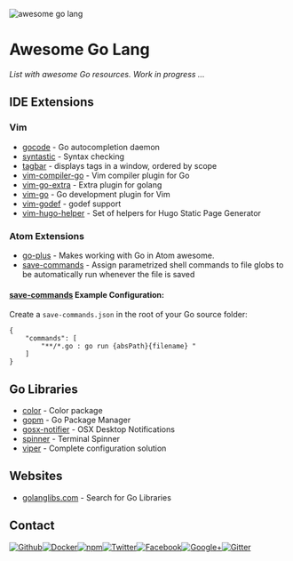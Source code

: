![awesome go lang](https://github.frapsoft.com/top/awesome-go.png?v=101)

# Awesome Go Lang

_List with awesome Go resources. Work in progress ..._

## IDE Extensions

### Vim

- [gocode](https://github.com/nsf/gocode) - Go autocompletion daemon
- [syntastic](https://github.com/vim-syntastic/syntastic) - Syntax checking
- [tagbar](https://github.com/majutsushi/tagbar) -  displays tags in a window, ordered by scope
- [vim-compiler-go](https://github.com/rjohnsondev/vim-compiler-go) - Vim compiler plugin for Go
- [vim-go-extra](https://github.com/vim-jp/vim-go-extra) - Extra plugin for golang
- [vim-go](https://github.com/fatih/vim-go) - Go development plugin for Vim
- [vim-godef](https://github.com/dgryski/vim-godef) - godef support
- [vim-hugo-helper](https://github.com/robertbasic/vim-hugo-helper) - Set of helpers for Hugo Static Page Generator

###  Atom Extensions

- [go-plus](https://github.com/joefitzgerald/go-plus) - Makes working with Go in Atom awesome.
- [save-commands](https://atom.io/packages/save-commands) - Assign parametrized shell commands to file globs to be automatically run whenever the file is saved

#### [save-commands](https://atom.io/packages/save-commands) Example Configuration:

Create a `save-commands.json` in the root of your Go source folder:

```
{
    "commands": [
        "**/*.go : go run {absPath}{filename} "
    ]
}
```

## Go Libraries

- [color](https://github.com/fatih/color) - Color package
- [gopm](https://github.com/gpmgo/gopm) - Go Package Manager
- [gosx-notifier](https://github.com/deckarep/gosx-notifier) - OSX Desktop Notifications
- [spinner](https://github.com/briandowns/spinner) - Terminal Spinner
- [viper](https://github.com/spf13/viper) - Complete configuration solution


## Websites

- [golanglibs.com](https://golanglibs.com/) - Search for Go Libraries


##  Contact

[![Github](https://github.frapsoft.com/social/github.png)](https://github.com/ellerbrock/)[![Docker](https://github.frapsoft.com/social/docker.png)](https://hub.docker.com/u/ellerbrock/)[![npm](https://github.frapsoft.com/social/npm.png)](https://www.npmjs.com/~ellerbrock)[![Twitter](https://github.frapsoft.com/social/twitter.png)](https://twitter.com/frapsoft/)[![Facebook](https://github.frapsoft.com/social/facebook.png)](https://www.facebook.com/frapsoft/)[![Google+](https://github.frapsoft.com/social/google-plus.png)](https://plus.google.com/116540931335841862774)[![Gitter](https://github.frapsoft.com/social/gitter.png)](https://gitter.im/frapsoft/frapsoft/)
